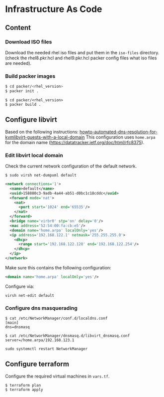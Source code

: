 # Infrastructure As Code

## Content
### Download ISO files
Download the needed rhel iso files and put them in the `iso-files` directory.
(check the rhel8.pkr.hcl and rhel9.pkr.hcl packer config files what iso files are needed).

### Build packer images

``` bash
$ cd packer/<rhel_version>
$ packer init .
```

``` shell
$ cd packer/<rhel_version>
$ packer build .
```

## Configure libvirt

Based on the following instructions: [howto-automated-dns-resolution-for-kvmlibvirt-guests-with-a-local-domain](https://liquidat.wordpress.com/2017/03/03/howto-automated-dns-resolution-for-kvmlibvirt-guests-with-a-local-domain/)
This configuration uses `home.arpa` for the domain name (https://datatracker.ietf.org/doc/html/rfc8375).

### Edit libvirt local domain

Check the current network configuration of the default network.

``` shell
$ sudo virsh net-dumpxml default
```

``` xml
<network connections='1'>
  <name>default</name>
  <uuid>158880c3-9adb-4a44-ab51-d0bc1c18cddc</uuid>
  <forward mode='nat'>
    <nat>
      <port start='1024' end='65535'/>
    </nat>
  </forward>
  <bridge name='virbr0' stp='on' delay='0'/>
  <mac address='52:54:00:fa:cb:e5'/>
  <domain name='home.arpa' localOnly='yes'/>
  <ip address='192.168.122.1' netmask='255.255.255.0'>
    <dhcp>
      <range start='192.168.122.128' end='192.168.122.254'/>
    </dhcp>
  </ip>
</network>
```

Make sure this contains the following configuration:

``` xml
<domain name='home.arpa' localOnly='yes'/>
```

Configure via:

``` shell
virsh net-edit default
```

### Configure dns masquerading

``` shell
$ cat /etc/NetworkManager/conf.d/localdns.conf 
[main]
dns=dnsmasq
```

``` shell
$ cat /etc/NetworkManager/dnsmasq.d/libvirt_dnsmasq.conf
server=/home.arpa/192.168.123.1
```

``` shell
sudo systemctl restart NetworkManager
```

## Configure terraform
Configure the required virtual machines in `vars.tf`.

``` shell
$ terraform plan
$ terraform apply
```
